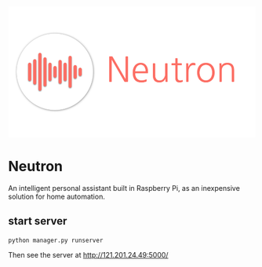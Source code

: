 ![Neutron Logo](./logo/Neutron.png)

# Neutron

An intelligent personal assistant built in Raspberry Pi, as an inexpensive solution for home automation.

## start server

```shell
python manager.py runserver
```

Then see the server at http://121.201.24.49:5000/

